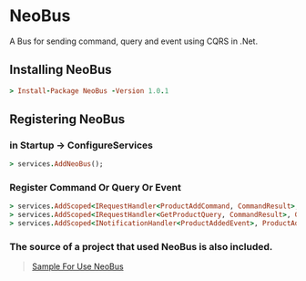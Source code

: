 # NeoBus
A Bus for sending command, query and event using CQRS in .Net.

## Installing NeoBus

```ruby
> Install-Package NeoBus -Version 1.0.1
```

## Registering NeoBus
### in Startup -> ConfigureServices

```ruby
> services.AddNeoBus();
```

### Register Command Or Query Or Event

```ruby
> services.AddScoped<IRequestHandler<ProductAddCommand, CommandResult>, ProductAddCommandHandler>();
> services.AddScoped<IRequestHandler<GetProductQuery, CommandResult>, GetProductQueryHandler>();
> services.AddScoped<INotificationHandler<ProductAddedEvent>, ProductAddedEventHandler>();
```

### The source of a project that used NeoBus is also included.

> [Sample For Use NeoBus](https://github.com/omid-ahmadpour/NeoBus/tree/main/Sample/SampleForUseNeoBus)
